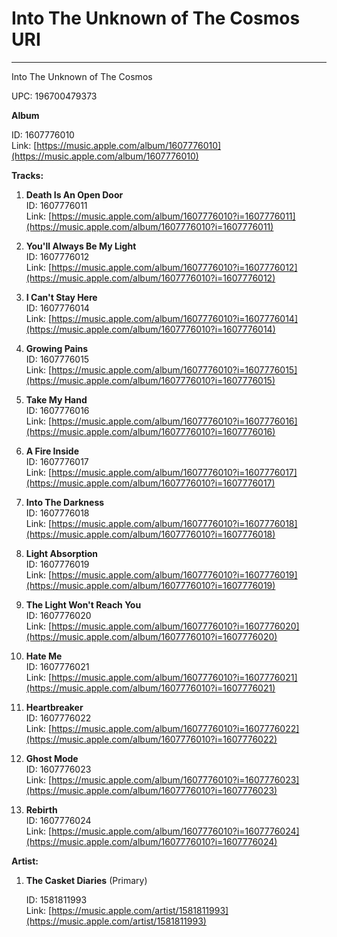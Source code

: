 # Into The Unknown of The Cosmos URI

---

Into The Unknown of The Cosmos

UPC: 196700479373

**Album**

ID: 1607776010  
Link: [https://music.apple.com/album/1607776010](https://music.apple.com/album/1607776010)  

**Tracks:**

1. **Death Is An Open Door**  
	ID: 1607776011  
	Link: [https://music.apple.com/album/1607776010?i=1607776011](https://music.apple.com/album/1607776010?i=1607776011)  

2. **You'll Always Be My Light**  
	ID: 1607776012  
	Link: [https://music.apple.com/album/1607776010?i=1607776012](https://music.apple.com/album/1607776010?i=1607776012)  

3. **I Can't Stay Here**  
	ID: 1607776014  
	Link: [https://music.apple.com/album/1607776010?i=1607776014](https://music.apple.com/album/1607776010?i=1607776014)  

4. **Growing Pains**  
	ID: 1607776015  
	Link: [https://music.apple.com/album/1607776010?i=1607776015](https://music.apple.com/album/1607776010?i=1607776015)  

5. **Take My Hand**  
	ID: 1607776016  
	Link: [https://music.apple.com/album/1607776010?i=1607776016](https://music.apple.com/album/1607776010?i=1607776016)  

6. **A Fire Inside**  
	ID: 1607776017  
	Link: [https://music.apple.com/album/1607776010?i=1607776017](https://music.apple.com/album/1607776010?i=1607776017)  

7. **Into The Darkness**  
	ID: 1607776018  
	Link: [https://music.apple.com/album/1607776010?i=1607776018](https://music.apple.com/album/1607776010?i=1607776018)  

8. **Light Absorption**  
	ID: 1607776019  
	Link: [https://music.apple.com/album/1607776010?i=1607776019](https://music.apple.com/album/1607776010?i=1607776019)  

9. **The Light Won't Reach You**  
	ID: 1607776020  
	Link: [https://music.apple.com/album/1607776010?i=1607776020](https://music.apple.com/album/1607776010?i=1607776020)  

10. **Hate Me**  
	ID: 1607776021  
	Link: [https://music.apple.com/album/1607776010?i=1607776021](https://music.apple.com/album/1607776010?i=1607776021)  

11. **Heartbreaker**  
	ID: 1607776022  
	Link: [https://music.apple.com/album/1607776010?i=1607776022](https://music.apple.com/album/1607776010?i=1607776022)  

12. **Ghost Mode**  
	ID: 1607776023  
	Link: [https://music.apple.com/album/1607776010?i=1607776023](https://music.apple.com/album/1607776010?i=1607776023)  

13. **Rebirth**  
	ID: 1607776024  
	Link: [https://music.apple.com/album/1607776010?i=1607776024](https://music.apple.com/album/1607776010?i=1607776024)  

**Artist:**

1. **The Casket Diaries** (Primary)  
	  

	ID: 1581811993  
	Link: [https://music.apple.com/artist/1581811993](https://music.apple.com/artist/1581811993)
